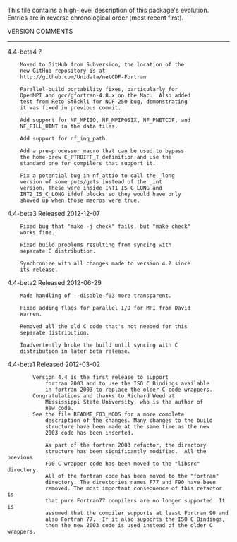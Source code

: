 This file contains a high-level description of this package's evolution.
Entries are in reverse chronological order (most recent first).

VERSION         COMMENTS
-------         --------
4.4-beta4       ?


		Moved to GitHub from Subversion, the location of the
		new GitHub repository is at:
		http://github.com/Unidata/netCDF-Fortran

		Parallel-build portability fixes, particularly for
		OpenMPI and gcc/gfortran-4.8.x on the Mac.  Also added
		test from Reto Stöckli for NCF-250 bug, demonstrating
		it was fixed in previous commit.
		
		Add support for NF_MPIIO, NF_MPIPOSIX, NF_PNETCDF, and
		NF_FILL_UINT in the data files.

		Add support for nf_inq_path.

		Add a pre-processor macro that can be used to bypass
		the home-brew C_PTRDIFF_T definition and use the
		standard one for compilers that support it.

		Fix a potential bug in nf_attio to call the _long
		version of some puts/gets instead of the _int
		version. These were inside INT1_IS_C_LONG and
		INT2_IS_C_LONG ifdef blocks so they would have only
		showed up when those macros were true.

4.4-beta3	Released 2012-12-07

		Fixed bug that "make -j check" fails, but "make check"
		works fine.

		Fixed build problems resulting from syncing with
		separate C distribution.

		Synchronize with all changes made to version 4.2 since
		its release.

4.4-beta2	Released 2012-06-29

		Made handling of --disable-f03 more transparent.

		Fixed adding flags for parallel I/O for MPI from David
		Warren.

		Removed all the old C code that's not needed for this
		separate distribution.

		Inadvertently broke the build until syncing with C
		distribution in later beta release.

4.4-beta1	Released 2012-03-02
	        
	        Version 4.4 is the first release to support
                fortran 2003 and to use the ISO C Bindings available
                in fortran 2003 to replace the older C code wrappers.
	        Congratulations and thanks to Richard Weed at 
                Mississippi State University, who is the author of
                new code.
	        See the file README_F03_MODS for a more complete
                description of the changes. Many changes to the build
                structure have been made at the same time as the new
                2003 code has been inserted.
	        
                As part of the fortran 2003 refactor, the directory
                structure has been significantly modified.  All the previous
                F90 C wrapper code has been moved to the "libsrc" directory.
                All of the fortran code has been moved to the "fortran"
                directory. The directories names F77 and F90 have been
                removed. The most important consequence of this refactor is
                that pure Fortran77 compilers are no longer supported. It is
                assumed that the compiler supports at least Fortran 90 and
                also Fortran 77.  If it also supports the ISO C Bindings,
                then the new 2003 code is used instead of the older C wrappers.
